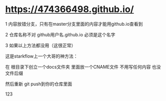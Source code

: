 # https://474366498.github.io/


1 内容放错分支，只有在master分支里面的内容才能用github.io查看到

2 仓库名称不对   github用户名.github.io 必须是这个名字

3 如果以上方法都没用（这很正常）

这是starkflow上一个大哥的神方法：

在 根目录下创立一个docs文件夹 里面放一个CNAME文件 不用写任何内容 也没文件后缀

然后重新 git push到你的仓库里面

123
